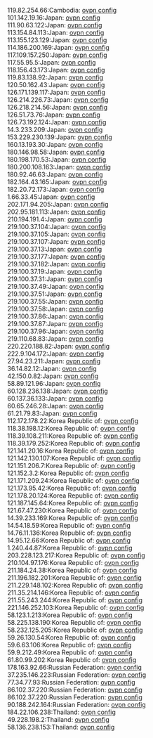 119.82.254.66:Cambodia: [ovpn config](vpn/119_82_254_66.ovpn)  
101.142.19.16:Japan: [ovpn config](vpn/101_142_19_16.ovpn)  
111.90.63.122:Japan: [ovpn config](vpn/111_90_63_122.ovpn)  
113.154.84.113:Japan: [ovpn config](vpn/113_154_84_113.ovpn)  
113.155.123.129:Japan: [ovpn config](vpn/113_155_123_129.ovpn)  
114.186.200.169:Japan: [ovpn config](vpn/114_186_200_169.ovpn)  
117.109.157.250:Japan: [ovpn config](vpn/117_109_157_250.ovpn)  
117.55.95.5:Japan: [ovpn config](vpn/117_55_95_5.ovpn)  
118.156.43.173:Japan: [ovpn config](vpn/118_156_43_173.ovpn)  
119.83.138.92:Japan: [ovpn config](vpn/119_83_138_92.ovpn)  
120.50.162.43:Japan: [ovpn config](vpn/120_50_162_43.ovpn)  
126.171.139.117:Japan: [ovpn config](vpn/126_171_139_117.ovpn)  
126.214.226.73:Japan: [ovpn config](vpn/126_214_226_73.ovpn)  
126.218.214.56:Japan: [ovpn config](vpn/126_218_214_56.ovpn)  
126.51.73.76:Japan: [ovpn config](vpn/126_51_73_76.ovpn)  
126.73.192.124:Japan: [ovpn config](vpn/126_73_192_124.ovpn)  
14.3.233.209:Japan: [ovpn config](vpn/14_3_233_209.ovpn)  
153.229.230.139:Japan: [ovpn config](vpn/153_229_230_139.ovpn)  
160.13.193.30:Japan: [ovpn config](vpn/160_13_193_30.ovpn)  
180.146.98.58:Japan: [ovpn config](vpn/180_146_98_58.ovpn)  
180.198.170.53:Japan: [ovpn config](vpn/180_198_170_53.ovpn)  
180.200.108.163:Japan: [ovpn config](vpn/180_200_108_163.ovpn)  
180.92.46.63:Japan: [ovpn config](vpn/180_92_46_63.ovpn)  
182.164.43.165:Japan: [ovpn config](vpn/182_164_43_165.ovpn)  
182.20.72.173:Japan: [ovpn config](vpn/182_20_72_173.ovpn)  
1.66.33.45:Japan: [ovpn config](vpn/1_66_33_45.ovpn)  
202.171.94.205:Japan: [ovpn config](vpn/202_171_94_205.ovpn)  
202.95.181.113:Japan: [ovpn config](vpn/202_95_181_113.ovpn)  
210.194.191.4:Japan: [ovpn config](vpn/210_194_191_4.ovpn)  
219.100.37.104:Japan: [ovpn config](vpn/219_100_37_104.ovpn)  
219.100.37.105:Japan: [ovpn config](vpn/219_100_37_105.ovpn)  
219.100.37.107:Japan: [ovpn config](vpn/219_100_37_107.ovpn)  
219.100.37.13:Japan: [ovpn config](vpn/219_100_37_13.ovpn)  
219.100.37.177:Japan: [ovpn config](vpn/219_100_37_177.ovpn)  
219.100.37.182:Japan: [ovpn config](vpn/219_100_37_182.ovpn)  
219.100.37.19:Japan: [ovpn config](vpn/219_100_37_19.ovpn)  
219.100.37.31:Japan: [ovpn config](vpn/219_100_37_31.ovpn)  
219.100.37.49:Japan: [ovpn config](vpn/219_100_37_49.ovpn)  
219.100.37.51:Japan: [ovpn config](vpn/219_100_37_51.ovpn)  
219.100.37.55:Japan: [ovpn config](vpn/219_100_37_55.ovpn)  
219.100.37.58:Japan: [ovpn config](vpn/219_100_37_58.ovpn)  
219.100.37.86:Japan: [ovpn config](vpn/219_100_37_86.ovpn)  
219.100.37.87:Japan: [ovpn config](vpn/219_100_37_87.ovpn)  
219.100.37.96:Japan: [ovpn config](vpn/219_100_37_96.ovpn)  
219.110.68.83:Japan: [ovpn config](vpn/219_110_68_83.ovpn)  
220.220.188.82:Japan: [ovpn config](vpn/220_220_188_82.ovpn)  
222.9.104.172:Japan: [ovpn config](vpn/222_9_104_172.ovpn)  
27.94.23.211:Japan: [ovpn config](vpn/27_94_23_211.ovpn)  
36.14.82.12:Japan: [ovpn config](vpn/36_14_82_12.ovpn)  
42.150.0.82:Japan: [ovpn config](vpn/42_150_0_82.ovpn)  
58.89.121.96:Japan: [ovpn config](vpn/58_89_121_96.ovpn)  
60.128.236.138:Japan: [ovpn config](vpn/60_128_236_138.ovpn)  
60.137.36.133:Japan: [ovpn config](vpn/60_137_36_133.ovpn)  
60.65.246.28:Japan: [ovpn config](vpn/60_65_246_28.ovpn)  
61.21.79.83:Japan: [ovpn config](vpn/61_21_79_83.ovpn)  
112.172.178.22:Korea Republic of: [ovpn config](vpn/112_172_178_22.ovpn)  
118.38.198.12:Korea Republic of: [ovpn config](vpn/118_38_198_12.ovpn)  
118.39.108.211:Korea Republic of: [ovpn config](vpn/118_39_108_211.ovpn)  
118.39.179.252:Korea Republic of: [ovpn config](vpn/118_39_179_252.ovpn)  
121.141.20.16:Korea Republic of: [ovpn config](vpn/121_141_20_16.ovpn)  
121.142.130.107:Korea Republic of: [ovpn config](vpn/121_142_130_107.ovpn)  
121.151.206.7:Korea Republic of: [ovpn config](vpn/121_151_206_7.ovpn)  
121.152.3.2:Korea Republic of: [ovpn config](vpn/121_152_3_2.ovpn)  
121.171.209.24:Korea Republic of: [ovpn config](vpn/121_171_209_24.ovpn)  
121.173.95.42:Korea Republic of: [ovpn config](vpn/121_173_95_42.ovpn)  
121.178.20.124:Korea Republic of: [ovpn config](vpn/121_178_20_124.ovpn)  
121.187.145.64:Korea Republic of: [ovpn config](vpn/121_187_145_64.ovpn)  
121.67.47.230:Korea Republic of: [ovpn config](vpn/121_67_47_230.ovpn)  
14.39.233.169:Korea Republic of: [ovpn config](vpn/14_39_233_169.ovpn)  
14.54.18.59:Korea Republic of: [ovpn config](vpn/14_54_18_59.ovpn)  
14.76.11.136:Korea Republic of: [ovpn config](vpn/14_76_11_136.ovpn)  
14.95.12.66:Korea Republic of: [ovpn config](vpn/14_95_12_66.ovpn)  
1.240.44.87:Korea Republic of: [ovpn config](vpn/1_240_44_87.ovpn)  
203.228.123.217:Korea Republic of: [ovpn config](vpn/203_228_123_217.ovpn)  
210.104.97.176:Korea Republic of: [ovpn config](vpn/210_104_97_176.ovpn)  
211.184.24.38:Korea Republic of: [ovpn config](vpn/211_184_24_38.ovpn)  
211.196.182.201:Korea Republic of: [ovpn config](vpn/211_196_182_201.ovpn)  
211.229.148.102:Korea Republic of: [ovpn config](vpn/211_229_148_102.ovpn)  
211.35.214.146:Korea Republic of: [ovpn config](vpn/211_35_214_146.ovpn)  
211.55.243.244:Korea Republic of: [ovpn config](vpn/211_55_243_244.ovpn)  
221.146.252.103:Korea Republic of: [ovpn config](vpn/221_146_252_103.ovpn)  
58.123.1.213:Korea Republic of: [ovpn config](vpn/58_123_1_213.ovpn)  
58.225.138.190:Korea Republic of: [ovpn config](vpn/58_225_138_190.ovpn)  
58.232.125.205:Korea Republic of: [ovpn config](vpn/58_232_125_205.ovpn)  
59.26.130.54:Korea Republic of: [ovpn config](vpn/59_26_130_54.ovpn)  
59.6.63.106:Korea Republic of: [ovpn config](vpn/59_6_63_106.ovpn)  
59.9.212.49:Korea Republic of: [ovpn config](vpn/59_9_212_49.ovpn)  
61.80.99.202:Korea Republic of: [ovpn config](vpn/61_80_99_202.ovpn)  
178.163.92.66:Russian Federation: [ovpn config](vpn/178_163_92_66.ovpn)  
37.235.146.223:Russian Federation: [ovpn config](vpn/37_235_146_223.ovpn)  
77.34.77.93:Russian Federation: [ovpn config](vpn/77_34_77_93.ovpn)  
86.102.37.220:Russian Federation: [ovpn config](vpn/86_102_37_220.ovpn)  
86.102.37.220:Russian Federation: [ovpn config](vpn/86_102_37_220.ovpn)  
90.188.242.164:Russian Federation: [ovpn config](vpn/90_188_242_164.ovpn)  
184.22.106.238:Thailand: [ovpn config](vpn/184_22_106_238.ovpn)  
49.228.198.2:Thailand: [ovpn config](vpn/49_228_198_2.ovpn)  
58.136.238.153:Thailand: [ovpn config](vpn/58_136_238_153.ovpn)  

